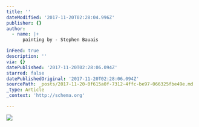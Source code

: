 ```yaml
---
title: ''
dateModified: '2017-11-20T02:28:04.996Z'
publisher: {}
author:
  - name: |+
      painting by - Stephen Bauais

inFeed: true
description: ''
via: {}
datePublished: '2017-11-20T02:28:06.094Z'
starred: false
datePublishedOriginal: '2017-11-20T02:28:06.094Z'
sourcePath: _posts/2017-11-20-0f615a0f-7312-4ffc-be97-066325fbe49e.md
_type: Article
_context: 'http://schema.org'

---
```

![](https://the-grid-user-content.s3-us-west-2.amazonaws.com/01ba60bf-e835-48c7-a6ee-ebae15449242.jpg)